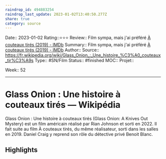 ```yaml
---
raindrop_id: 494883254
raindrop_last_update: 2023-01-02T13:40:50.277Z
share: true
category: source
---
```

Date:: 2023-01-02
Rating::⭐⭐⭐
Review:: Film sympa, mais j'ai préféré [À couteaux tirés (2019) - IMDb](./%C3%80%20couteaux%20tir%C3%A9s%20(2019)%20-%20IMDb.md)
Summary:: Film sympa, mais j'ai préféré [À couteaux tirés (2019) - IMDb](./%C3%80%20couteaux%20tir%C3%A9s%20(2019)%20-%20IMDb.md)
Author::
Source:: https://fr.wikipedia.org/wiki/Glass_Onion_:_Une_histoire_%C3%A0_couteaux_tir%C3%A9s
Type:: #SN/Film 
Status:: #finished 
MOC::
Projet:: 

Week:: 52

***
# Glass Onion : Une histoire à couteaux tirés — Wikipédia

Glass Onion : Une histoire à couteaux tirés (Glass Onion: A Knives Out Mystery) est un film américain réalisé par Rian Johnson et sorti en 2022. Il fait suite au film À couteaux tirés, du même réalisateur, sorti dans les salles en 2019. Daniel Craig y reprend son rôle du détective privé Benoit Blanc.

## Highlights

